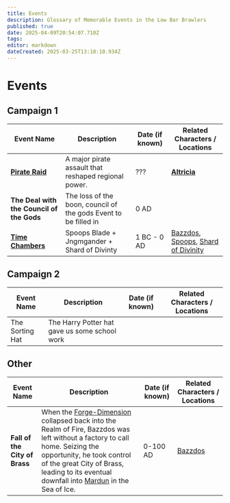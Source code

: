 ```yaml
---
title: Events
description: Glossary of Memorable Events in the Low Bar Brawlers
published: true
date: 2025-04-09T20:54:07.710Z
tags: 
editor: markdown
dateCreated: 2025-03-25T13:18:10.934Z
---
```


# Events

## Campaign 1

| Event Name         | Description | Date (if known) | Related Characters / Locations |
|--------------------|------------|----------------|--------------------------------|
| [**Pirate Raid**](/Events/Pirate-Raid)   | A major pirate assault that reshaped regional power. | ??? | **[Altricia](/locations/altricia)** |
|	**The Deal with the Council of the Gods** |	The loss of the boon, council of the gods Event to be filled in | 0 AD	|	|
| [**Time Chambers**](/Events/Time-Chambers) 	| Spoops Blade + Jngmgander + Shard of Divinty 	| 1 BC - 0 AD	| [Bazzdos](/characters/bazzdos), [Spoops](/characters/spoops), [Shard of Divinity](/items/shard-of-divinity)	|

## Campaign 2
| Event Name         | Description | Date (if known) | Related Characters / Locations |
|--------------------|------------|----------------|--------------------------------|
|The Sorting Hat 	|	 The Harry Potter hat gave us some school work |	|	|

## Other
| Event Name         | Description | Date (if known) | Related Characters / Locations |
|--------------------|------------|----------------|--------------------------------|
| **Fall of the City of Brass**	| When the [Forge-Dimension](/locations/Forge-Dimension) collapsed back into the Realm of Fire, Bazzdos was left without a factory to call home. Seizing the opportunity, he took control of the great City of Brass, leading to its eventual downfall into [Mardun](/locations/Mardun) in the Sea of Ice. | 0-100 AD	|	[Bazzdos](/characters/bazzdos)|


